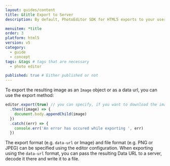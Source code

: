 ```yaml
---
layout: guides/content
title: &title Export to Server
description: By default, PhotoEditor SDK for HTML5 exports to your user's device. Learn how to disable the automatic download and export to a server instead.

menuitem: *title
order: 3
platform: html5
version: v5
category:
  - guide
  - concept
tags: &tags # tags that are necessary
  - photo editor

published: true # Either published or not
---
```


To export the resulting image as an `Image` object or as a data url, you can use the export method:

```js
editor.export(true) // you can specify, if you want to download the image, this will override the enabelDownload in config
  .then((image) => {
    document.body.appendChild(image)
  })
  .catch((err) => {
    console.err('An error has occured while exporting ', err)
  })
```

The export format (e.g. `data-url` or Image) and file format (e.g. PNG or JPEG) can be specified using the editor configuration. When exporting using the `data-url` format, you can pass the resulting Data URL to a server, decode it there and write it to a file.
